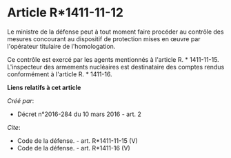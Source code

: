 # Article R*1411-11-12

Le ministre de la défense peut à tout moment faire procéder au contrôle des mesures concourant au dispositif de protection
mises en œuvre par l'opérateur titulaire de l'homologation. 

Ce contrôle est exercé par les agents mentionnés à l'article R. * 1411-11-15. L'inspecteur des armements nucléaires est
destinataire des comptes rendus conformément à l'article R. * 1411-16.

**Liens relatifs à cet article**

_Créé par_:

  - Décret n°2016-284 du 10 mars 2016 - art. 2

_Cite_:

  - Code de la défense. - art. R*1411-11-15 (V)
  - Code de la défense. - art. R*1411-16 (V)
